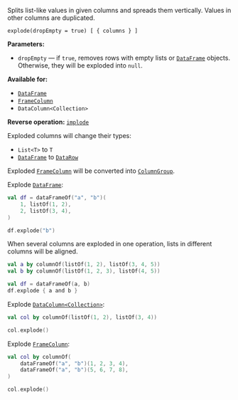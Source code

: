 [//]: # (title: explode)

<!---IMPORT org.jetbrains.kotlinx.dataframe.samples.api.Modify-->

Splits list-like values in given columns and spreads them vertically. Values in other columns are duplicated.

```text
explode(dropEmpty = true) [ { columns } ]
```

**Parameters:**
* `dropEmpty` — if `true`, removes rows with empty lists or [`DataFrame`](DataFrame.md) objects. Otherwise, they will be exploded into `null`.

**Available for:**
* [`DataFrame`](DataFrame.md)
* [`FrameColumn`](DataColumn.md#framecolumn)
* `DataColumn<Collection>`

**Reverse operation:** [`implode`](implode.md)

Exploded columns will change their types:
* `List<T>` to `T`
* [`DataFrame`](DataFrame.md) to [`DataRow`](DataRow.md)

Exploded [`FrameColumn`](DataColumn.md#framecolumn) will be converted into [`ColumnGroup`](DataColumn.md#columngroup).

Explode [`DataFrame`](DataFrame.md):

<!---FUN explode-->
<tabs>
<tab title="Strings">

```kotlin
val df = dataFrameOf("a", "b")(
    1, listOf(1, 2),
    2, listOf(3, 4),
)

df.explode("b")
```

</tab></tabs>
<!---END-->

When several columns are exploded in one operation, lists in different columns will be aligned.

<!---FUN explodeSeveral-->

```kotlin
val a by columnOf(listOf(1, 2), listOf(3, 4, 5))
val b by columnOf(listOf(1, 2, 3), listOf(4, 5))

val df = dataFrameOf(a, b)
df.explode { a and b }
```

<!---END-->

Explode [`DataColumn<Collection>`](DataColumn.md):

<!---FUN explodeColumnList-->

```kotlin
val col by columnOf(listOf(1, 2), listOf(3, 4))

col.explode()
```

<!---END-->

Explode [`FrameColumn`](DataColumn.md#framecolumn):

<!---FUN explodeColumnFrames-->

```kotlin
val col by columnOf(
    dataFrameOf("a", "b")(1, 2, 3, 4),
    dataFrameOf("a", "b")(5, 6, 7, 8),
)

col.explode()
```

<!---END-->

